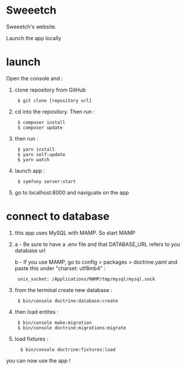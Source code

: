 # Sweeetch
Sweeetch's website. 

Launch the app locally

# launch

Open the console and : 

1. clone repository from GitHub

        $ git clone [repository url]
        
2. cd into the repository. Then run : 

        $ composer install 
        $ composer update 
        
3. then run :

        $ yarn install
        $ yarn self:update 
        $ yarn watch 

4. launch app : 

        $ symfony server:start 
        
5. go to localhost:8000 and naviguate on the app 


# connect to database 

1. this app uses MySQL with MAMP. So start MAMP 

2. a - Be sure to have a .env file and that DATABASE_URL refers to you database url
   
   b - If you use MAMP, go to config > packages > doctrine.yaml and paste this under "charset: utf8mb4" : 
   
        unix_socket: /Applications/MAMP/tmp/mysql/mysql.sock

3. from the terminal create new database : 

        $ bin/console doctrine:database:create
        
4. then load entites : 

        $ bin/console make:migration
        $ bin/console doctrine:migrations:migrate
        
5. load fixtures : 

         $ bin/console doctrine:fixtures:load 
        

you can now use the app ! 
